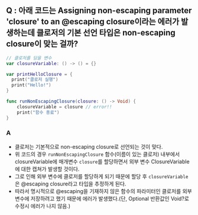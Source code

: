 ## Q : 아래 코드는 Assigning non-escaping parameter 'closure' to an @escaping closure이라는 에러가 발생하는데 클로저의 기본 선언 타입은 non-escaping closure이 맞는 걸까?

```swift
// 클로저를 담을 변수
var closureVariable: () -> () = {}

var printHelloClosure = {
  print("클로저 실행")
  print("Hello!")
}

func runNonEscapingClosure(closure: () -> Void) {
    closureVariable = closure // error!!
    print("함수 종료")
}
```

### A
- 클로저는 기본적으로 non-escaping closure로 선언되는 것이 맞다. 
- 위 코드의 경우 `runNonEscapingClosure` 함수(이름이 있는 클로저) 내부에서 closureVariable에 매개변수 `closure`를 할당하면서 외부 변수 ClosureVariable에 대한 캡쳐가 발생할 것이다.
- 그로 인해 외부 변수에 클로저를 할당하게 되기 때문에 할당 후 `closureVariable`은 @escaping closure라고 타입을 추정하게 된다.
- 따라서 명시적으로 @escaping을 기재하지 않은 함수의 파라미터인 클로저를 외부 변수에 저장하려고 했기 때문에 에러가 발생했다.(단, Optional 반환값인 Void?로 수정시 에러가 나지 않음.)
